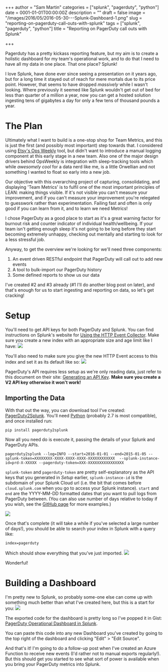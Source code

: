 +++
author = "Sam Martin"
categories = ["splunk", "pagerduty", "python"]
date = 0001-01-01T00:00:00Z
description = ""
draft = false
image = "/images/2016/05/2016-05-30---Splunk-Dashboard-1.png"
slug = "reporting-on-pagerduty-call-outs-with-splunk"
tags = ["splunk", "pagerduty", "python"]
title = "Reporting on PagerDuty call outs with Splunk"

+++

Pagerduty has a pretty kickass reporting feature, but my aim is to create a holistic dashboard for my team's operational work, and to do that I need to have all my data in one place. That one place? Splunk!

I love Splunk, have done ever since seeing a presentation on it years ago, but for a long time it stayed out of reach for mere mortals due to its price point. However, that seems to have dropped *massively* while I wasn't looking. Where previously it seemed like Splunk wouldn't get out of bed for less than quarter of a million a year, now you can get a hosted solution ingesting tens of gigabytes a day for only a few tens of thousand pounds a year. 

# The Plan
Ultimately what I want to build is a one-stop shop for Team Metrics, and this is just the first (and possibly most important) step towards that.
I considered using [Etsy's Ops Weekly](https://github.com/etsy/opsweekly) tool, but didn't want to introduce a manual logging component at this early stage in a new team. Also one of the major design drivers behind OpsWeekly is integration with sleep-tracking tools which while *awesomely cool* for a data nerd like me, is a little Orwellian and not something I wanted to float so early into a new job.

Our objective with this overarching project of capturing, consolidating, and displaying 'Team Metrics' is to fulfil one of the most important principles of LEAN: making things visible. If it's not visible you can't measure your improvement, and if you can't measure your improvement you're relegated to guesswork rather than experimentation. Failing fast and often is only good if you can learn from it, and to learn we need Metrics!

I chose PagerDuty as a good place to start as it's a great warning factor for burnout risk and counter indicator of individual health/wellbeing. If your team isn't getting enough sleep it's not going to be long before they start becoming extremely unhappy, checking out mentally and starting to look for a less stressful job.

Anyway, to get the overview we're looking for we'll need three components:

1. An event driven RESTful endpoint that PagerDuty will call out to add new events
2. A tool to bulk-import our PagerDuty history
3. Some defined reports to show us our data

I've created #2 and #3 already (#1 I'll do another blog post on later), and that's enough for us to start ingesting and reporting on data, so let's get cracking!

# Setup

You'll need to get API keys for both PagerDuty and Splunk.
You can find instructions on Splunk's website for [Using the HTTP Event Collector](http://docs.splunk.com/Documentation/Splunk/latest/Data/UsetheHTTPEventCollector). Make sure you create a new index with an appropriate size and age limit like I have:
![](/images/2016/05/2016-05-30---Create-Index.png)

You'll also need to make sure you give the new HTTP Event access to this index and set it as its default like so:
![](/images/2016/05/2016-05-30---New-Token-Settings.png)

PagerDuty's API requires less setup as we're only reading data, just refer to this document on their site: [Generating an API Key](https://support.pagerduty.com/hc/en-us/articles/202829310-Generating-an-API-Key).
**Make sure you create a V2 API key otherwise it won't work!**

## Importing the Data
With that out the way, you can download tool I've created: [PagerDuty2Splunk](https://github.com/Sam-Martin/PagerDuty2Splunk/).
You'll need [Python](https://www.python.org/downloads/) (probably 2.7 is most compatible), and once installed run:
```
pip install pagerduty2splunk
```

Now all you need do is execute it, passing the details of your Splunk and PagerDuty APIs.
```
pagerduty2splunk --log=INFO --start=2016-01-01 --end=2015-01-05 --splunk-token=XXXXXXXX-XXXX-XXXX-XXXX-XXXXXXXXXXXX  --splunk-instance-id=prd-X-XXXXX --pagerduty-token=XXX-XXXXXXXXXXXXXXXX
```

`splunk-token` and `pagerduty-token` are pretty self-explanatory as the API keys that you generated in *Setup* earlier, `splunk-instance-id` is the subdomain of your Splunk Cloud url (i.e. the bit that comes before `cloud.splunk.com` when you go to access your Splunk instance).
`start` and `end` are the YYYY-MM-DD formatted dates that you want to pull logs from PagerDuty between. (You can also use number of days relative to today if you wish, see the [GitHub page](https://github.com/Sam-Martin/PagerDuty2Splunk/) for more examples.)

![](/images/2016/05/2016-05-30---PagerDuty2Splunk.png)

Once that's complete (it will take a while if you've selected a large number of days!), you should be able to search your index in Splunk with a query like:
```
index=pagerduty
```
Which should show everything that you've just imported.
![](/images/2016/05/Splunk.png)

Wonderful!

# Building a Dashboard
I'm pretty new to Splunk, so probably some-one else can come up with something much better than what I've created here, but this is a start for you:
![](/images/2016/05/2016-05-30---Splunk-Dashboard.png)

The exported code for the dashboard is pretty long so I've popped it in Gist: [PagerDuty Operational Dashboard in Splunk](https://gist.github.com/Sam-Martin/ad57f7b9d851ca314a653b16278fa66b).

You can paste this code into any new Dashboard you've created by going to the top right of the dashboard and clicking "Edit" > "Edit Source".

And that's it! I'm going to do a follow-up post when I've created an Azure Function to receive new events (I'd rather not to manual exports regularly!). But this should get you started to see what sort of power is available when you bring your PagerDuty metrics into Splunk.

